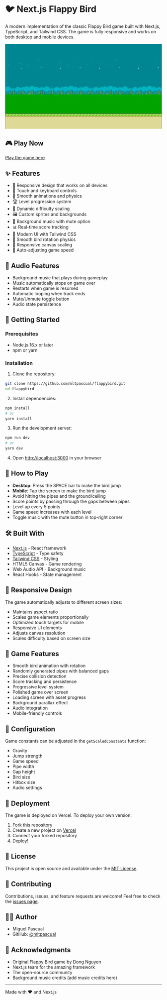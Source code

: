 # 🐦 Next.js Flappy Bird

A modern implementation of the classic Flappy Bird game built with Next.js, TypeScript, and Tailwind CSS. The game is fully responsive and works on both desktop and mobile devices.

![Flappy Bird Game](public/images/bg.jpg)

## 🎮 Play Now

[Play the game here](https://flappybird-mltpascual.vercel.app/)

## ✨ Features

- 🎯 Responsive design that works on all devices
- 📱 Touch and keyboard controls
- 🎨 Smooth animations and physics
- 🏆 Level progression system
- 💫 Dynamic difficulty scaling
- 🖼️ Custom sprites and backgrounds
- 🎵 Background music with mute option
- 📊 Real-time score tracking
- 🌟 Modern UI with Tailwind CSS
- 🎨 Smooth bird rotation physics
- 🌈 Responsive canvas scaling
- 🔄 Auto-adjusting game speed

## 🎵 Audio Features

- Background music that plays during gameplay
- Music automatically stops on game over
- Restarts when game is resumed
- Automatic looping when track ends
- Mute/Unmute toggle button
- Audio state persistence

## 🚀 Getting Started

### Prerequisites

- Node.js 16.x or later
- npm or yarn

### Installation

1. Clone the repository:
```bash
git clone https://github.com/mltpascual/flappybird.git
cd flappybird
```

2. Install dependencies:
```bash
npm install
# or
yarn install
```

3. Run the development server:
```bash
npm run dev
# or
yarn dev
```

4. Open [http://localhost:3000](http://localhost:3000) in your browser

## 🎯 How to Play

- **Desktop**: Press the SPACE bar to make the bird jump
- **Mobile**: Tap the screen to make the bird jump
- Avoid hitting the pipes and the ground/ceiling
- Score points by passing through the gaps between pipes
- Level up every 5 points
- Game speed increases with each level
- Toggle music with the mute button in top-right corner

## 🛠️ Built With

- [Next.js](https://nextjs.org/) - React framework
- [TypeScript](https://www.typescriptlang.org/) - Type safety
- [Tailwind CSS](https://tailwindcss.com/) - Styling
- HTML5 Canvas - Game rendering
- Web Audio API - Background music
- React Hooks - State management

## 📱 Responsive Design

The game automatically adjusts to different screen sizes:
- Maintains aspect ratio
- Scales game elements proportionally
- Optimized touch targets for mobile
- Responsive UI elements
- Adjusts canvas resolution
- Scales difficulty based on screen size

## 🎨 Game Features

- Smooth bird animation with rotation
- Randomly generated pipes with balanced gaps
- Precise collision detection
- Score tracking and persistence
- Progressive level system
- Polished game over screen
- Loading screen with asset progress
- Background parallax effect
- Audio integration
- Mobile-friendly controls

## 🔧 Configuration

Game constants can be adjusted in the `getScaledConstants` function:
- Gravity
- Jump strength
- Game speed
- Pipe width
- Gap height
- Bird size
- Hitbox size
- Audio settings

## 🚀 Deployment

The game is deployed on Vercel. To deploy your own version:

1. Fork this repository
2. Create a new project on [Vercel](https://vercel.com)
3. Connect your forked repository
4. Deploy!

## 📝 License

This project is open source and available under the [MIT License](LICENSE).

## 🤝 Contributing

Contributions, issues, and feature requests are welcome! Feel free to check the [issues page](https://github.com/mltpascual/flappybird/issues).

## 👨‍💻 Author

- Miguel Pascual
- GitHub: [@mltpascual](https://github.com/mltpascual)

## 🙏 Acknowledgments

- Original Flappy Bird game by Dong Nguyen
- Next.js team for the amazing framework
- The open-source community
- Background music credits (add music credits here)

---

Made with ❤️ and Next.js
